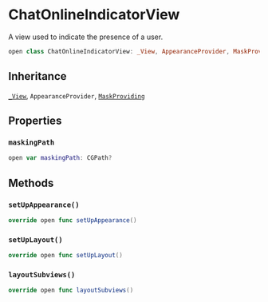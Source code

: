 # ChatOnlineIndicatorView

A view used to indicate the presence of a user.

``` swift
open class ChatOnlineIndicatorView: _View, AppearanceProvider, MaskProviding 
```

## Inheritance

[`_View`](/_View), `AppearanceProvider`, [`MaskProviding`](/MaskProviding)

## Properties

### `maskingPath`

``` swift
open var maskingPath: CGPath? 
```

## Methods

### `setUpAppearance()`

``` swift
override open func setUpAppearance() 
```

### `setUpLayout()`

``` swift
override open func setUpLayout() 
```

### `layoutSubviews()`

``` swift
override open func layoutSubviews() 
```
